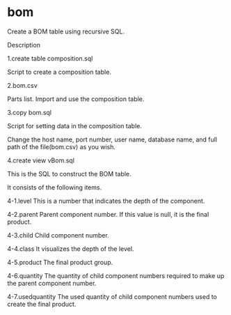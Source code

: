 # bom
Create a BOM table using recursive SQL.

Description

1.create table composition.sql

Script to create a composition table.
 

2.bom.csv

Parts list. Import and use the composition table.


3.copy bom.sql

Script for setting data in the composition table.

Change the host name, port number, user name, database name, and full path of the file(bom.csv) as you wish.


4.create view vBom.sql

This is the SQL to construct the BOM table.

It consists of the following items.
  
4-1.level
This is a number that indicates the depth of the component.

4-2.parent
Parent component number. If this value is null, it is the final product.

4-3.child
Child component number. 

4-4.class
It visualizes the depth of the level.

4-5.product
The final product group.

4-6.quantity
The quantity of child component numbers required to make up the parent component number.

4-7.usedquantity
The used quantity of child component numbers used to create the final product.


  
  
